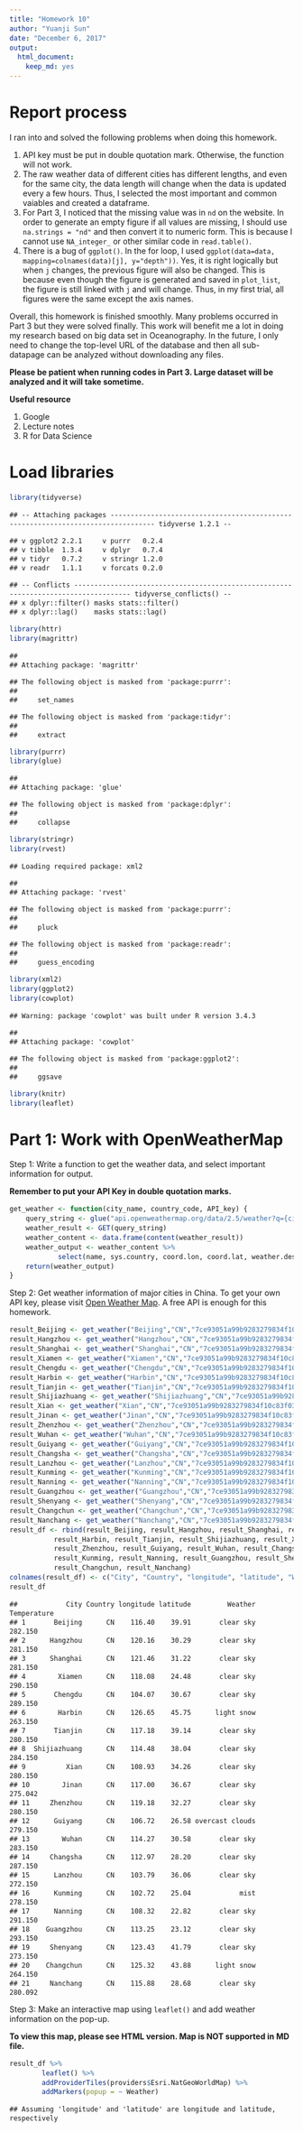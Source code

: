 ```yaml
---
title: "Homework 10"
author: "Yuanji Sun"
date: "December 6, 2017"
output: 
  html_document: 
    keep_md: yes
---
```

# Report process
I ran into and solved the following problems when doing this homework.

1. API key must be put in double quotation mark. Otherwise, the function will not work.
2. The raw weather data of different cities has different lengths, and even for the same city, the data length will change when the data is updated every a few hours. Thus, I selected the most important and common vaiables and created a dataframe.
3. For Part 3, I noticed that the missing value was in `nd` on the website. In order to generate an empty figure if all values are missing, I should use `na.strings = "nd"` and then convert it to numeric form. This is because I cannot use `NA_integer_` or other similar code in `read.table()`.
4. There is a bug of `ggplot()`. In the for loop, I used `ggplot(data=data, mapping=colnames(data)[j], y="depth"))`. Yes, it is right logically but when `j` changes, the previous figure will also be changed. This is because even though the figure is generated and saved in `plot_list`, the figure is still linked with `j` and will change. Thus, in my first trial, all figures were the same except the axis names.

Overall, this homework is finished smoothly. Many problems occurred in Part 3 but they were solved finally. This work will benefit me a lot in doing my research based on big data set in Oceanography. In the future, I only need to change the top-level URL of the database and then all sub-datapage can be analyzed without downloading any files.

__Please be patient when running codes in Part 3. Large dataset will be analyzed and it will take sometime.__

__Useful resource__

1. Google
2. Lecture notes
3. R for Data Science


# Load libraries

```r
library(tidyverse)
```

```
## -- Attaching packages --------------------------------------------------------------------------------- tidyverse 1.2.1 --
```

```
## v ggplot2 2.2.1     v purrr   0.2.4
## v tibble  1.3.4     v dplyr   0.7.4
## v tidyr   0.7.2     v stringr 1.2.0
## v readr   1.1.1     v forcats 0.2.0
```

```
## -- Conflicts ------------------------------------------------------------------------------------ tidyverse_conflicts() --
## x dplyr::filter() masks stats::filter()
## x dplyr::lag()    masks stats::lag()
```

```r
library(httr)
library(magrittr)
```

```
## 
## Attaching package: 'magrittr'
```

```
## The following object is masked from 'package:purrr':
## 
##     set_names
```

```
## The following object is masked from 'package:tidyr':
## 
##     extract
```

```r
library(purrr)
library(glue)
```

```
## 
## Attaching package: 'glue'
```

```
## The following object is masked from 'package:dplyr':
## 
##     collapse
```

```r
library(stringr)
library(rvest)
```

```
## Loading required package: xml2
```

```
## 
## Attaching package: 'rvest'
```

```
## The following object is masked from 'package:purrr':
## 
##     pluck
```

```
## The following object is masked from 'package:readr':
## 
##     guess_encoding
```

```r
library(xml2)
library(ggplot2)
library(cowplot)
```

```
## Warning: package 'cowplot' was built under R version 3.4.3
```

```
## 
## Attaching package: 'cowplot'
```

```
## The following object is masked from 'package:ggplot2':
## 
##     ggsave
```

```r
library(knitr)
library(leaflet)
```

# Part 1: Work with OpenWeatherMap
Step 1: Write a function to get the weather data, and select important information for output.

__Remember to put your API Key in double quotation marks.__

```r
get_weather <- function(city_name, country_code, API_key) {
	query_string <- glue("api.openweathermap.org/data/2.5/weather?q={city_name},{country_code}&APPID={API_key}")
	weather_result <- GET(query_string)
	weather_content <- data.frame(content(weather_result))
	weather_output <- weather_content %>%
	        select(name, sys.country, coord.lon, coord.lat, weather.description, main.temp)
	return(weather_output)
}
```

Step 2: Get weather information of major cities in China. To get your own API key, please visit [Open Weather Map](https://openweathermap.org/api). A free API is enough for this homework.

```r
result_Beijing <- get_weather("Beijing","CN","7ce93051a99b9283279834f10c83f037")
result_Hangzhou <- get_weather("Hangzhou","CN","7ce93051a99b9283279834f10c83f037")
result_Shanghai <- get_weather("Shanghai","CN","7ce93051a99b9283279834f10c83f037")
result_Xiamen <- get_weather("Xiamen","CN","7ce93051a99b9283279834f10c83f037")
result_Chengdu <- get_weather("Chengdu","CN","7ce93051a99b9283279834f10c83f037")
result_Harbin <- get_weather("Harbin","CN","7ce93051a99b9283279834f10c83f037")
result_Tianjin <- get_weather("Tianjin","CN","7ce93051a99b9283279834f10c83f037")
result_Shijiazhuang <- get_weather("Shijiazhuang","CN","7ce93051a99b9283279834f10c83f037")
result_Xian <- get_weather("Xian","CN","7ce93051a99b9283279834f10c83f037")
result_Jinan <- get_weather("Jinan","CN","7ce93051a99b9283279834f10c83f037")
result_Zhenzhou <- get_weather("Zhenzhou","CN","7ce93051a99b9283279834f10c83f037")
result_Wuhan <- get_weather("Wuhan","CN","7ce93051a99b9283279834f10c83f037")
result_Guiyang <- get_weather("Guiyang","CN","7ce93051a99b9283279834f10c83f037")
result_Changsha <- get_weather("Changsha","CN","7ce93051a99b9283279834f10c83f037")
result_Lanzhou <- get_weather("Lanzhou","CN","7ce93051a99b9283279834f10c83f037")
result_Kunming <- get_weather("Kunming","CN","7ce93051a99b9283279834f10c83f037")
result_Nanning <- get_weather("Nanning","CN","7ce93051a99b9283279834f10c83f037")
result_Guangzhou <- get_weather("Guangzhou","CN","7ce93051a99b9283279834f10c83f037")
result_Shenyang <- get_weather("Shenyang","CN","7ce93051a99b9283279834f10c83f037")
result_Changchun <- get_weather("Changchun","CN","7ce93051a99b9283279834f10c83f037")
result_Nanchang <- get_weather("Nanchang","CN","7ce93051a99b9283279834f10c83f037")
result_df <- rbind(result_Beijing, result_Hangzhou, result_Shanghai, result_Xiamen, result_Chengdu,
		   result_Harbin, result_Tianjin, result_Shijiazhuang, result_Xian, result_Jinan,
		   result_Zhenzhou, result_Guiyang, result_Wuhan, result_Changsha, result_Lanzhou, 
		   result_Kunming, result_Nanning, result_Guangzhou, result_Shenyang, 
		   result_Changchun, result_Nanchang)
colnames(result_df) <- c("City", "Country", "longitude", "latitude", "Weather", "Temperature")
result_df
```

```
##            City Country longitude latitude         Weather Temperature
## 1       Beijing      CN    116.40    39.91       clear sky     282.150
## 2      Hangzhou      CN    120.16    30.29       clear sky     281.150
## 3      Shanghai      CN    121.46    31.22       clear sky     281.150
## 4        Xiamen      CN    118.08    24.48       clear sky     290.150
## 5       Chengdu      CN    104.07    30.67       clear sky     289.150
## 6        Harbin      CN    126.65    45.75      light snow     263.150
## 7       Tianjin      CN    117.18    39.14       clear sky     280.150
## 8  Shijiazhuang      CN    114.48    38.04       clear sky     284.150
## 9          Xian      CN    108.93    34.26       clear sky     280.150
## 10        Jinan      CN    117.00    36.67       clear sky     275.042
## 11     Zhenzhou      CN    119.18    32.27       clear sky     280.150
## 12      Guiyang      CN    106.72    26.58 overcast clouds     279.150
## 13        Wuhan      CN    114.27    30.58       clear sky     283.150
## 14     Changsha      CN    112.97    28.20       clear sky     287.150
## 15      Lanzhou      CN    103.79    36.06       clear sky     272.150
## 16      Kunming      CN    102.72    25.04            mist     278.150
## 17      Nanning      CN    108.32    22.82       clear sky     291.150
## 18    Guangzhou      CN    113.25    23.12       clear sky     293.150
## 19     Shenyang      CN    123.43    41.79       clear sky     273.150
## 20    Changchun      CN    125.32    43.88      light snow     264.150
## 21     Nanchang      CN    115.88    28.68       clear sky     280.092
```

Step 3: Make an interactive map using `leaflet()` and add weather information on the pop-up.

__To view this map, please see HTML version. Map is NOT supported in MD file.__


```r
result_df %>%
        leaflet() %>%   
        addProviderTiles(providers$Esri.NatGeoWorldMap) %>%  
        addMarkers(popup = ~ Weather)
```

```
## Assuming 'longitude' and 'latitude' are longitude and latitude, respectively
```

<!--html_preserve--><div id="htmlwidget-5a685d5470c0dec5fe1b" style="width:672px;height:480px;" class="leaflet html-widget"></div>
<script type="application/json" data-for="htmlwidget-5a685d5470c0dec5fe1b">{"x":{"options":{"crs":{"crsClass":"L.CRS.EPSG3857","code":null,"proj4def":null,"projectedBounds":null,"options":{}}},"calls":[{"method":"addProviderTiles","args":["Esri.NatGeoWorldMap",null,null,{"errorTileUrl":"","noWrap":false,"zIndex":null,"unloadInvisibleTiles":null,"updateWhenIdle":null,"detectRetina":false,"reuseTiles":false}]},{"method":"addMarkers","args":[[39.91,30.29,31.22,24.48,30.67,45.75,39.14,38.04,34.26,36.67,32.27,26.58,30.58,28.2,36.06,25.04,22.82,23.12,41.79,43.88,28.68],[116.4,120.16,121.46,118.08,104.07,126.65,117.18,114.48,108.93,117,119.18,106.72,114.27,112.97,103.79,102.72,108.32,113.25,123.43,125.32,115.88],null,null,null,{"clickable":true,"draggable":false,"keyboard":true,"title":"","alt":"","zIndexOffset":0,"opacity":1,"riseOnHover":false,"riseOffset":250},["clear sky","clear sky","clear sky","clear sky","clear sky","light snow","clear sky","clear sky","clear sky","clear sky","clear sky","overcast clouds","clear sky","clear sky","clear sky","mist","clear sky","clear sky","clear sky","light snow","clear sky"],null,null,null,null,null,null]}],"limits":{"lat":[22.82,45.75],"lng":[102.72,126.65]}},"evals":[],"jsHooks":[]}</script><!--/html_preserve-->

Step 4: Modify the function with a for loop.

It is a waste of time to get data one by one. I would like to enter all cities once and call the function only once. __This work is only designed for Chinese cities with a weather map (single country), so the country code is only "CN". If you want to use this for more than one countries, the function needs to be modified slightly.__

```r
get_weather_2 <- function(city_name, country_code, API_key) {
	all_result <- data.frame(matrix(ncol = 6, nrow = 0))
	col_name <- c("name", "sys.country", "coord.lon", "coord.lat", "weather.description", "main.temp")
	colnames(all_result) <- col_name
        for (i in 1:length(city_name)){
                query_string<-glue("api.openweathermap.org/data/2.5/weather?q={city_name[i]},{country_code}&APPID={API_key}")
                weather_result <- GET(query_string)
                weather_content <- data.frame(content(weather_result))
                weather_output <- weather_content %>%
	                select(name, sys.country, coord.lon, coord.lat, weather.description, main.temp)
                all_result <- rbind(all_result, weather_output)
        }
	return(all_result)
}
```

Let's have a try, getting a full results and an interactive map.

```r
city <- c("Beijing","Hangzhou","Shanghai","Xiamen","Chengdu","Harbin","Tianjin","Shijiazhuang","Xian",
	  "Jinan","Zhenzhou","Wuhan","Guiyang","Changsha","Lanzhou","Kunming","Nanning","Guangzhou",
	  "Shenyang","Changchun","Nanchang")
weather_all_city <- get_weather_2(city,"CN","7ce93051a99b9283279834f10c83f037")
colnames(result_df) <- c("City", "Country", "longitude", "latitude", "Weather", "Temperature")
result_df %>%
        leaflet() %>%   
        addProviderTiles(providers$Esri.NatGeoWorldMap) %>%  
        addMarkers(popup = ~ Weather)
```

```
## Assuming 'longitude' and 'latitude' are longitude and latitude, respectively
```

<!--html_preserve--><div id="htmlwidget-7682452a5b48d87817b2" style="width:672px;height:480px;" class="leaflet html-widget"></div>
<script type="application/json" data-for="htmlwidget-7682452a5b48d87817b2">{"x":{"options":{"crs":{"crsClass":"L.CRS.EPSG3857","code":null,"proj4def":null,"projectedBounds":null,"options":{}}},"calls":[{"method":"addProviderTiles","args":["Esri.NatGeoWorldMap",null,null,{"errorTileUrl":"","noWrap":false,"zIndex":null,"unloadInvisibleTiles":null,"updateWhenIdle":null,"detectRetina":false,"reuseTiles":false}]},{"method":"addMarkers","args":[[39.91,30.29,31.22,24.48,30.67,45.75,39.14,38.04,34.26,36.67,32.27,26.58,30.58,28.2,36.06,25.04,22.82,23.12,41.79,43.88,28.68],[116.4,120.16,121.46,118.08,104.07,126.65,117.18,114.48,108.93,117,119.18,106.72,114.27,112.97,103.79,102.72,108.32,113.25,123.43,125.32,115.88],null,null,null,{"clickable":true,"draggable":false,"keyboard":true,"title":"","alt":"","zIndexOffset":0,"opacity":1,"riseOnHover":false,"riseOffset":250},["clear sky","clear sky","clear sky","clear sky","clear sky","light snow","clear sky","clear sky","clear sky","clear sky","clear sky","overcast clouds","clear sky","clear sky","clear sky","mist","clear sky","clear sky","clear sky","light snow","clear sky"],null,null,null,null,null,null]}],"limits":{"lat":[22.82,45.75],"lng":[102.72,126.65]}},"evals":[],"jsHooks":[]}</script><!--/html_preserve-->

# Part 2: Analyze oceanographic data (JGOFS) from single webpage
Step 1: Get the URL of the data set and store the URL contents to a variable.

```r
url <- "http://usjgofs.whoi.edu/jg/serv/jgofs/arabian/ttn-039/bottle.flat1?event%20eq%20092111.0"
page_title <- read_html(url)
```

Step 2: Extract the data in the text form.

```r
txt_data <- xml_text(page_title)
```

Step 3: Convert the text data into a dataframe.

```r
data <- read.table(text=txt_data,skip=1,col.names=c('event','sta', "cast", "date", "time", "lat_begin",
	"lon_begin", "bot", "press","temp", "sal_bot","O2_ml_L", "O2_umol_kg", "O2_umol_L", "O2_4", "NO3",
	"PO4", "SiO4", "NO2", "NH4"))
data$depth <- -data$press
kable(data)
```



 event   sta   cast       date   time   lat_begin   lon_begin   bot   press     temp   sal_bot   O2_ml_L   O2_umol_kg   O2_umol_L  O2_4     NO3    PO4   SiO4    NO2    NH4    depth
------  ----  -----  ---------  -----  ----------  ----------  ----  ------  -------  --------  --------  -----------  ----------  -----  -----  -----  -----  -----  -----  -------
 92111     1      1   19940921     11       5.687      87.965    24     0.7   28.397    33.366     4.557        199.3       203.5  nd       0.1   0.08    2.9   0.00   0.00     -0.7
 92111     1      1   19940921     11       5.687      87.965    23     0.7   28.399    33.365     4.562        199.5       203.7  nd       0.1   0.08    2.9   0.00   0.00     -0.7
 92111     1      1   19940921     11       5.687      87.965    22    26.2   28.145    33.360     4.567        199.7       204.0  nd       0.1   0.10    2.9   0.00   0.10    -26.2
 92111     1      1   19940921     11       5.687      87.965    21    51.3   28.052    33.343     4.522        197.7       201.9  nd       0.1   0.10    2.9   0.01   0.09    -51.3
 92111     1      1   19940921     11       5.687      87.965    20    75.9   26.386    33.608     3.882        169.7       173.4  nd       2.8   0.36    5.5   0.43   0.17    -75.9
 92111     1      1   19940921     11       5.687      87.965    19   101.2   21.500    34.362     1.797         78.4        80.3  nd      18.3   1.35   18.8   0.04   0.02   -101.2
 92111     1      1   19940921     11       5.687      87.965    18   101.3   21.450    34.362     1.799         78.5        80.3  nd      18.5   1.36   18.8   0.04   0.01   -101.3
 92111     1      1   19940921     11       5.687      87.965    17   101.2   21.337    34.365     1.791         78.1        80.0  nd      18.5   1.36   19.0   0.04   0.08   -101.2
 92111     1      1   19940921     11       5.687      87.965    16   151.1   13.812    34.949     0.636         27.7        28.4  nd      30.5   2.17   34.2   0.01   0.01   -151.1
 92111     1      1   19940921     11       5.687      87.965    15   201.5   13.141    34.989     0.607         26.4        27.1  nd      31.5   2.24   35.5   0.00   0.02   -201.5
 92111     1      1   19940921     11       5.687      87.965    14   201.7   13.141    34.987     0.619         26.9        27.6  nd      31.5   2.24   35.5   0.00   0.00   -201.7
 92111     1      1   19940921     11       5.687      87.965    13   202.0   13.135    34.989     0.609         26.5        27.2  nd      31.6   2.24   35.5   0.00   0.00   -202.0
 92111     1      1   19940921     11       5.687      87.965    12   252.0   11.979    35.032     0.602         26.2        26.9  nd      32.7   2.31   37.4   0.00   0.02   -252.0
 92111     1      1   19940921     11       5.687      87.965    11   302.4   11.201    35.027     0.529         23.0        23.6  nd      34.1   2.42   42.6   0.00   0.00   -302.4
 92111     1      1   19940921     11       5.687      87.965    10   302.2   11.204    35.027     0.532         23.2        23.8  nd      34.1   2.41   42.6   0.00   0.00   -302.2
 92111     1      1   19940921     11       5.687      87.965     9   302.5   11.202    35.027     0.542         23.6        24.2  nd      34.1   2.41   42.7   0.00   0.00   -302.5
 92111     1      1   19940921     11       5.687      87.965     8   352.2   10.724    35.046     0.536         23.3        23.9  nd      34.6   2.44   44.3   0.00   0.00   -352.2
 92111     1      1   19940921     11       5.687      87.965     7   401.9   10.379    35.041     0.481         20.9        21.5  nd      35.5   2.52   47.1   0.00   0.00   -401.9
 92111     1      1   19940921     11       5.687      87.965     6   401.8   10.379    35.041     0.477         20.8        21.3  nd      35.5   2.52   46.3   0.00   0.00   -401.8
 92111     1      1   19940921     11       5.687      87.965     5   402.0   10.379    35.041     0.478         20.8        21.4  nd      35.5   2.52   46.1   0.00   0.07   -402.0
 92111     1      1   19940921     11       5.687      87.965     4   452.9    9.974    35.037     0.531         23.1        23.7  nd      35.8   2.56   48.4   0.00   0.00   -452.9
 92111     1      1   19940921     11       5.687      87.965     3   503.4    9.606    35.031     0.459         20.0        20.5  nd      36.6   2.64   53.2   0.00   0.00   -503.4
 92111     1      1   19940921     11       5.687      87.965     2   502.8    9.609    35.031     0.461         20.1        20.6  nd      36.6   2.64   53.2   0.00   0.00   -502.8
 92111     1      1   19940921     11       5.687      87.965     1   502.8    9.609    35.032     0.460         20.0        20.5  nd      36.6   2.65   53.2   0.00   0.00   -502.8

Step 4: Generate figures for selected variable vs `press`. In Oceanography, `press` can be taken as depth.

```r
plot_list = list()
for (i in 16:18) {
        variable <- colnames(data)[i]
        plot_list[[i-15]] <- ggplot(data=data, mapping=aes_string(x=variable, y="depth")) +
        	geom_point() +
        	geom_path() +
                labs(x = colnames(data)[i], y = "Depth (m)")
}
print(plot_list)
```

```
## [[1]]
```

![](hw10_files/figure-html/unnamed-chunk-10-1.png)<!-- -->

```
## 
## [[2]]
```

![](hw10_files/figure-html/unnamed-chunk-10-2.png)<!-- -->

```
## 
## [[3]]
```

![](hw10_files/figure-html/unnamed-chunk-10-3.png)<!-- -->

# Part 3: Analyze oceanographic data (JGOFS) automatically from multiple webpage
Step 1: Get the URL of all data set, which contains lots of links of detailed data (just like the data in Part 1).

```r
main_URL <- "http://usjgofs.whoi.edu/jg/serv/jgofs/arabian/ttn-039/bottle.html0%7Bdir=usjgofs.whoi.edu/jg/dir/jgofs/arabian/ttn-039/,info=usjgofs.whoi.edu/jg/info/jgofs/arabian/ttn-039/bottle%7D"
```

Step 2: Extract event numbers in the webpage. All data in the dataframe are stored in character form.

```r
main_page_title <- read_html(main_URL)
raw_info <- main_page_title %>% xml_text()
info <- read.table(text=raw_info,skip=13,col.names=c("event", "sta", "cast", "date", "time", "lat_begin",
                                                        "lon_begin"), colClasses = "character")
event <- info$event
```

Step 3: Modify the event number by adding `20` before the number. This is because the link of the data ending with `20` + event numbers.

```r
for (i in 1:length(event)){
      event[i] <- paste("20", event[i], sep = "")
}
```

Step 4: Generating URLs for all data webpage. The URL has the commmon format, "http://usjgofs.whoi.edu/jg/serv/jgofs/arabian/ttn-039/bottle.flat1?event%20eq%" + event number. Let's have a look at all websites and check some of them.

```r
sub_URL = ""
for (i in 1:length(event)){
      sub_URL[i] <- paste("http://usjgofs.whoi.edu/jg/serv/jgofs/arabian/ttn-039/bottle.flat1?event%20eq%",
		event[i], sep = "")
}
sub_URL
```

```
##  [1] "http://usjgofs.whoi.edu/jg/serv/jgofs/arabian/ttn-039/bottle.flat1?event%20eq%20092111.0"
##  [2] "http://usjgofs.whoi.edu/jg/serv/jgofs/arabian/ttn-039/bottle.flat1?event%20eq%20092601.7"
##  [3] "http://usjgofs.whoi.edu/jg/serv/jgofs/arabian/ttn-039/bottle.flat1?event%20eq%20092616.7"
##  [4] "http://usjgofs.whoi.edu/jg/serv/jgofs/arabian/ttn-039/bottle.flat1?event%20eq%20092620.2"
##  [5] "http://usjgofs.whoi.edu/jg/serv/jgofs/arabian/ttn-039/bottle.flat1?event%20eq%20092621.3"
##  [6] "http://usjgofs.whoi.edu/jg/serv/jgofs/arabian/ttn-039/bottle.flat1?event%20eq%20092702.1"
##  [7] "http://usjgofs.whoi.edu/jg/serv/jgofs/arabian/ttn-039/bottle.flat1?event%20eq%20092708.0"
##  [8] "http://usjgofs.whoi.edu/jg/serv/jgofs/arabian/ttn-039/bottle.flat1?event%20eq%20092714.1"
##  [9] "http://usjgofs.whoi.edu/jg/serv/jgofs/arabian/ttn-039/bottle.flat1?event%20eq%20092720.5"
## [10] "http://usjgofs.whoi.edu/jg/serv/jgofs/arabian/ttn-039/bottle.flat1?event%20eq%20092801.7"
## [11] "http://usjgofs.whoi.edu/jg/serv/jgofs/arabian/ttn-039/bottle.flat1?event%20eq%20092809.7"
## [12] "http://usjgofs.whoi.edu/jg/serv/jgofs/arabian/ttn-039/bottle.flat1?event%20eq%20092802.2"
## [13] "http://usjgofs.whoi.edu/jg/serv/jgofs/arabian/ttn-039/bottle.flat1?event%20eq%20092903.9"
## [14] "http://usjgofs.whoi.edu/jg/serv/jgofs/arabian/ttn-039/bottle.flat1?event%20eq%20092920.2"
## [15] "http://usjgofs.whoi.edu/jg/serv/jgofs/arabian/ttn-039/bottle.flat1?event%20eq%20093007.4"
## [16] "http://usjgofs.whoi.edu/jg/serv/jgofs/arabian/ttn-039/bottle.flat1?event%20eq%20093017.9"
## [17] "http://usjgofs.whoi.edu/jg/serv/jgofs/arabian/ttn-039/bottle.flat1?event%20eq%20100100.4"
## [18] "http://usjgofs.whoi.edu/jg/serv/jgofs/arabian/ttn-039/bottle.flat1?event%20eq%20100110.4"
## [19] "http://usjgofs.whoi.edu/jg/serv/jgofs/arabian/ttn-039/bottle.flat1?event%20eq%20100116.0"
## [20] "http://usjgofs.whoi.edu/jg/serv/jgofs/arabian/ttn-039/bottle.flat1?event%20eq%20100200.1"
## [21] "http://usjgofs.whoi.edu/jg/serv/jgofs/arabian/ttn-039/bottle.flat1?event%20eq%20100204.1"
## [22] "http://usjgofs.whoi.edu/jg/serv/jgofs/arabian/ttn-039/bottle.flat1?event%20eq%20100208.7"
## [23] "http://usjgofs.whoi.edu/jg/serv/jgofs/arabian/ttn-039/bottle.flat1?event%20eq%20100211.6"
## [24] "http://usjgofs.whoi.edu/jg/serv/jgofs/arabian/ttn-039/bottle.flat1?event%20eq%20100214.0"
## [25] "http://usjgofs.whoi.edu/jg/serv/jgofs/arabian/ttn-039/bottle.flat1?event%20eq%20100215.2"
## [26] "http://usjgofs.whoi.edu/jg/serv/jgofs/arabian/ttn-039/bottle.flat1?event%20eq%20100223.6"
## [27] "http://usjgofs.whoi.edu/jg/serv/jgofs/arabian/ttn-039/bottle.flat1?event%20eq%20100311.6"
## [28] "http://usjgofs.whoi.edu/jg/serv/jgofs/arabian/ttn-039/bottle.flat1?event%20eq%20100322.0"
## [29] "http://usjgofs.whoi.edu/jg/serv/jgofs/arabian/ttn-039/bottle.flat1?event%20eq%20100323.3"
## [30] "http://usjgofs.whoi.edu/jg/serv/jgofs/arabian/ttn-039/bottle.flat1?event%20eq%20100408.3"
## [31] "http://usjgofs.whoi.edu/jg/serv/jgofs/arabian/ttn-039/bottle.flat1?event%20eq%20100419.3"
## [32] "http://usjgofs.whoi.edu/jg/serv/jgofs/arabian/ttn-039/bottle.flat1?event%20eq%20100504.3"
## [33] "http://usjgofs.whoi.edu/jg/serv/jgofs/arabian/ttn-039/bottle.flat1?event%20eq%20100506.8"
## [34] "http://usjgofs.whoi.edu/jg/serv/jgofs/arabian/ttn-039/bottle.flat1?event%20eq%20100508.4"
## [35] "http://usjgofs.whoi.edu/jg/serv/jgofs/arabian/ttn-039/bottle.flat1?event%20eq%20100514.2"
## [36] "http://usjgofs.whoi.edu/jg/serv/jgofs/arabian/ttn-039/bottle.flat1?event%20eq%20100517.4"
## [37] "http://usjgofs.whoi.edu/jg/serv/jgofs/arabian/ttn-039/bottle.flat1?event%20eq%20100606.5"
```

Since the data in the second link is extremely bad (even worse than all `NA`), I would like to remove it.

```r
sub_URL <- sub_URL[-2]
```

Step 5. Analyze all data from different webpages at the same time. The idea is to put what I did in Part 1 in a loop and generate figures automatically.

__If all data in the data set is "NA", an empty plot will be returned. Also, if there are too many `NA` values (only a few valid data points), there will be no line in the figure.__

```r
k <- 0
plot_list = list()
for  (i in 1:length(sub_URL)){
        page_title <- read_html(sub_URL[i])
        txt_data <- xml_text(page_title)
        data <- read.table(text=txt_data,skip=1,col.names=c('event','sta', "cast", "date", "time", "lat_begin",
		"lon_begin","bot", "press","temp", "sal_bot","O2_ml_L", "O2_umol_kg","O2_umol_L", "O2_4", "NO3",
		"PO4", "SiO4", "NO2", "NH4"), na.strings = "nd")
        data$depth <- -data$press
        for (j in 16:18) {
        	k <- k+1
                variable <- colnames(data)[j]
                data[[variable]] <- as.numeric(data[[variable]])
                plot_list[[k]] <- ggplot(data=data, mapping=aes_string(x=variable, y="depth")) +
                        geom_point() +
                        geom_path() +
                        labs(x = colnames(data)[j], y = "Depth (m)", title = paste("Event", event[i],
                        	sep = " "))
        }
}
print(plot_list)
```

```
## [[1]]
```

![](hw10_files/figure-html/unnamed-chunk-16-1.png)<!-- -->

```
## 
## [[2]]
```

![](hw10_files/figure-html/unnamed-chunk-16-2.png)<!-- -->

```
## 
## [[3]]
```

![](hw10_files/figure-html/unnamed-chunk-16-3.png)<!-- -->

```
## 
## [[4]]
```

```
## Warning: Removed 12 rows containing missing values (geom_point).
```

![](hw10_files/figure-html/unnamed-chunk-16-4.png)<!-- -->

```
## 
## [[5]]
```

```
## Warning: Removed 12 rows containing missing values (geom_point).
```

![](hw10_files/figure-html/unnamed-chunk-16-5.png)<!-- -->

```
## 
## [[6]]
```

```
## Warning: Removed 12 rows containing missing values (geom_point).
```

![](hw10_files/figure-html/unnamed-chunk-16-6.png)<!-- -->

```
## 
## [[7]]
```

![](hw10_files/figure-html/unnamed-chunk-16-7.png)<!-- -->

```
## 
## [[8]]
```

![](hw10_files/figure-html/unnamed-chunk-16-8.png)<!-- -->

```
## 
## [[9]]
```

![](hw10_files/figure-html/unnamed-chunk-16-9.png)<!-- -->

```
## 
## [[10]]
```

```
## Warning: Removed 4 rows containing missing values (geom_point).
```

![](hw10_files/figure-html/unnamed-chunk-16-10.png)<!-- -->

```
## 
## [[11]]
```

```
## Warning: Removed 4 rows containing missing values (geom_point).
```

![](hw10_files/figure-html/unnamed-chunk-16-11.png)<!-- -->

```
## 
## [[12]]
```

```
## Warning: Removed 4 rows containing missing values (geom_point).
```

![](hw10_files/figure-html/unnamed-chunk-16-12.png)<!-- -->

```
## 
## [[13]]
```

```
## Warning: Removed 4 rows containing missing values (geom_point).
```

```
## Warning: Removed 1 rows containing missing values (geom_path).
```

![](hw10_files/figure-html/unnamed-chunk-16-13.png)<!-- -->

```
## 
## [[14]]
```

```
## Warning: Removed 4 rows containing missing values (geom_point).

## Warning: Removed 1 rows containing missing values (geom_path).
```

![](hw10_files/figure-html/unnamed-chunk-16-14.png)<!-- -->

```
## 
## [[15]]
```

```
## Warning: Removed 4 rows containing missing values (geom_point).

## Warning: Removed 1 rows containing missing values (geom_path).
```

![](hw10_files/figure-html/unnamed-chunk-16-15.png)<!-- -->

```
## 
## [[16]]
```

![](hw10_files/figure-html/unnamed-chunk-16-16.png)<!-- -->

```
## 
## [[17]]
```

![](hw10_files/figure-html/unnamed-chunk-16-17.png)<!-- -->

```
## 
## [[18]]
```

![](hw10_files/figure-html/unnamed-chunk-16-18.png)<!-- -->

```
## 
## [[19]]
```

![](hw10_files/figure-html/unnamed-chunk-16-19.png)<!-- -->

```
## 
## [[20]]
```

![](hw10_files/figure-html/unnamed-chunk-16-20.png)<!-- -->

```
## 
## [[21]]
```

![](hw10_files/figure-html/unnamed-chunk-16-21.png)<!-- -->

```
## 
## [[22]]
```

![](hw10_files/figure-html/unnamed-chunk-16-22.png)<!-- -->

```
## 
## [[23]]
```

![](hw10_files/figure-html/unnamed-chunk-16-23.png)<!-- -->

```
## 
## [[24]]
```

![](hw10_files/figure-html/unnamed-chunk-16-24.png)<!-- -->

```
## 
## [[25]]
```

![](hw10_files/figure-html/unnamed-chunk-16-25.png)<!-- -->

```
## 
## [[26]]
```

![](hw10_files/figure-html/unnamed-chunk-16-26.png)<!-- -->

```
## 
## [[27]]
```

![](hw10_files/figure-html/unnamed-chunk-16-27.png)<!-- -->

```
## 
## [[28]]
```

![](hw10_files/figure-html/unnamed-chunk-16-28.png)<!-- -->

```
## 
## [[29]]
```

![](hw10_files/figure-html/unnamed-chunk-16-29.png)<!-- -->

```
## 
## [[30]]
```

```
## Warning: Removed 1 rows containing missing values (geom_point).
```

![](hw10_files/figure-html/unnamed-chunk-16-30.png)<!-- -->

```
## 
## [[31]]
```

![](hw10_files/figure-html/unnamed-chunk-16-31.png)<!-- -->

```
## 
## [[32]]
```

![](hw10_files/figure-html/unnamed-chunk-16-32.png)<!-- -->

```
## 
## [[33]]
```

![](hw10_files/figure-html/unnamed-chunk-16-33.png)<!-- -->

```
## 
## [[34]]
```

![](hw10_files/figure-html/unnamed-chunk-16-34.png)<!-- -->

```
## 
## [[35]]
```

![](hw10_files/figure-html/unnamed-chunk-16-35.png)<!-- -->

```
## 
## [[36]]
```

![](hw10_files/figure-html/unnamed-chunk-16-36.png)<!-- -->

```
## 
## [[37]]
```

![](hw10_files/figure-html/unnamed-chunk-16-37.png)<!-- -->

```
## 
## [[38]]
```

![](hw10_files/figure-html/unnamed-chunk-16-38.png)<!-- -->

```
## 
## [[39]]
```

![](hw10_files/figure-html/unnamed-chunk-16-39.png)<!-- -->

```
## 
## [[40]]
```

![](hw10_files/figure-html/unnamed-chunk-16-40.png)<!-- -->

```
## 
## [[41]]
```

![](hw10_files/figure-html/unnamed-chunk-16-41.png)<!-- -->

```
## 
## [[42]]
```

![](hw10_files/figure-html/unnamed-chunk-16-42.png)<!-- -->

```
## 
## [[43]]
```

![](hw10_files/figure-html/unnamed-chunk-16-43.png)<!-- -->

```
## 
## [[44]]
```

![](hw10_files/figure-html/unnamed-chunk-16-44.png)<!-- -->

```
## 
## [[45]]
```

![](hw10_files/figure-html/unnamed-chunk-16-45.png)<!-- -->

```
## 
## [[46]]
```

![](hw10_files/figure-html/unnamed-chunk-16-46.png)<!-- -->

```
## 
## [[47]]
```

![](hw10_files/figure-html/unnamed-chunk-16-47.png)<!-- -->

```
## 
## [[48]]
```

![](hw10_files/figure-html/unnamed-chunk-16-48.png)<!-- -->

```
## 
## [[49]]
```

![](hw10_files/figure-html/unnamed-chunk-16-49.png)<!-- -->

```
## 
## [[50]]
```

![](hw10_files/figure-html/unnamed-chunk-16-50.png)<!-- -->

```
## 
## [[51]]
```

![](hw10_files/figure-html/unnamed-chunk-16-51.png)<!-- -->

```
## 
## [[52]]
```

```
## Warning: Removed 7 rows containing missing values (geom_point).
```

```
## Warning: Removed 2 rows containing missing values (geom_path).
```

![](hw10_files/figure-html/unnamed-chunk-16-52.png)<!-- -->

```
## 
## [[53]]
```

```
## Warning: Removed 7 rows containing missing values (geom_point).

## Warning: Removed 2 rows containing missing values (geom_path).
```

![](hw10_files/figure-html/unnamed-chunk-16-53.png)<!-- -->

```
## 
## [[54]]
```

```
## Warning: Removed 7 rows containing missing values (geom_point).

## Warning: Removed 2 rows containing missing values (geom_path).
```

![](hw10_files/figure-html/unnamed-chunk-16-54.png)<!-- -->

```
## 
## [[55]]
```

```
## Warning: Removed 4 rows containing missing values (geom_point).
```

```
## Warning: Removed 1 rows containing missing values (geom_path).
```

![](hw10_files/figure-html/unnamed-chunk-16-55.png)<!-- -->

```
## 
## [[56]]
```

```
## Warning: Removed 4 rows containing missing values (geom_point).

## Warning: Removed 1 rows containing missing values (geom_path).
```

![](hw10_files/figure-html/unnamed-chunk-16-56.png)<!-- -->

```
## 
## [[57]]
```

```
## Warning: Removed 4 rows containing missing values (geom_point).

## Warning: Removed 1 rows containing missing values (geom_path).
```

![](hw10_files/figure-html/unnamed-chunk-16-57.png)<!-- -->

```
## 
## [[58]]
```

```
## Warning: Removed 4 rows containing missing values (geom_point).

## Warning: Removed 1 rows containing missing values (geom_path).
```

![](hw10_files/figure-html/unnamed-chunk-16-58.png)<!-- -->

```
## 
## [[59]]
```

```
## Warning: Removed 4 rows containing missing values (geom_point).

## Warning: Removed 1 rows containing missing values (geom_path).
```

![](hw10_files/figure-html/unnamed-chunk-16-59.png)<!-- -->

```
## 
## [[60]]
```

```
## Warning: Removed 4 rows containing missing values (geom_point).

## Warning: Removed 1 rows containing missing values (geom_path).
```

![](hw10_files/figure-html/unnamed-chunk-16-60.png)<!-- -->

```
## 
## [[61]]
```

```
## Warning: Removed 7 rows containing missing values (geom_point).
```

```
## Warning: Removed 2 rows containing missing values (geom_path).
```

![](hw10_files/figure-html/unnamed-chunk-16-61.png)<!-- -->

```
## 
## [[62]]
```

```
## Warning: Removed 7 rows containing missing values (geom_point).

## Warning: Removed 2 rows containing missing values (geom_path).
```

![](hw10_files/figure-html/unnamed-chunk-16-62.png)<!-- -->

```
## 
## [[63]]
```

```
## Warning: Removed 7 rows containing missing values (geom_point).

## Warning: Removed 2 rows containing missing values (geom_path).
```

![](hw10_files/figure-html/unnamed-chunk-16-63.png)<!-- -->

```
## 
## [[64]]
```

![](hw10_files/figure-html/unnamed-chunk-16-64.png)<!-- -->

```
## 
## [[65]]
```

![](hw10_files/figure-html/unnamed-chunk-16-65.png)<!-- -->

```
## 
## [[66]]
```

![](hw10_files/figure-html/unnamed-chunk-16-66.png)<!-- -->

```
## 
## [[67]]
```

![](hw10_files/figure-html/unnamed-chunk-16-67.png)<!-- -->

```
## 
## [[68]]
```

![](hw10_files/figure-html/unnamed-chunk-16-68.png)<!-- -->

```
## 
## [[69]]
```

![](hw10_files/figure-html/unnamed-chunk-16-69.png)<!-- -->

```
## 
## [[70]]
```

```
## Warning: Removed 6 rows containing missing values (geom_point).
```

```
## Warning: Removed 1 rows containing missing values (geom_path).
```

![](hw10_files/figure-html/unnamed-chunk-16-70.png)<!-- -->

```
## 
## [[71]]
```

```
## Warning: Removed 6 rows containing missing values (geom_point).

## Warning: Removed 1 rows containing missing values (geom_path).
```

![](hw10_files/figure-html/unnamed-chunk-16-71.png)<!-- -->

```
## 
## [[72]]
```

```
## Warning: Removed 6 rows containing missing values (geom_point).

## Warning: Removed 1 rows containing missing values (geom_path).
```

![](hw10_files/figure-html/unnamed-chunk-16-72.png)<!-- -->

```
## 
## [[73]]
```

![](hw10_files/figure-html/unnamed-chunk-16-73.png)<!-- -->

```
## 
## [[74]]
```

![](hw10_files/figure-html/unnamed-chunk-16-74.png)<!-- -->

```
## 
## [[75]]
```

![](hw10_files/figure-html/unnamed-chunk-16-75.png)<!-- -->

```
## 
## [[76]]
```

![](hw10_files/figure-html/unnamed-chunk-16-76.png)<!-- -->

```
## 
## [[77]]
```

![](hw10_files/figure-html/unnamed-chunk-16-77.png)<!-- -->

```
## 
## [[78]]
```

![](hw10_files/figure-html/unnamed-chunk-16-78.png)<!-- -->

```
## 
## [[79]]
```

![](hw10_files/figure-html/unnamed-chunk-16-79.png)<!-- -->

```
## 
## [[80]]
```

![](hw10_files/figure-html/unnamed-chunk-16-80.png)<!-- -->

```
## 
## [[81]]
```

![](hw10_files/figure-html/unnamed-chunk-16-81.png)<!-- -->

```
## 
## [[82]]
```

```
## Warning: Removed 6 rows containing missing values (geom_point).

## Warning: Removed 1 rows containing missing values (geom_path).
```

![](hw10_files/figure-html/unnamed-chunk-16-82.png)<!-- -->

```
## 
## [[83]]
```

```
## Warning: Removed 6 rows containing missing values (geom_point).

## Warning: Removed 1 rows containing missing values (geom_path).
```

![](hw10_files/figure-html/unnamed-chunk-16-83.png)<!-- -->

```
## 
## [[84]]
```

```
## Warning: Removed 6 rows containing missing values (geom_point).

## Warning: Removed 1 rows containing missing values (geom_path).
```

![](hw10_files/figure-html/unnamed-chunk-16-84.png)<!-- -->

```
## 
## [[85]]
```

```
## Warning: Removed 4 rows containing missing values (geom_point).

## Warning: Removed 1 rows containing missing values (geom_path).
```

![](hw10_files/figure-html/unnamed-chunk-16-85.png)<!-- -->

```
## 
## [[86]]
```

```
## Warning: Removed 4 rows containing missing values (geom_point).

## Warning: Removed 1 rows containing missing values (geom_path).
```

![](hw10_files/figure-html/unnamed-chunk-16-86.png)<!-- -->

```
## 
## [[87]]
```

```
## Warning: Removed 4 rows containing missing values (geom_point).

## Warning: Removed 1 rows containing missing values (geom_path).
```

![](hw10_files/figure-html/unnamed-chunk-16-87.png)<!-- -->

```
## 
## [[88]]
```

![](hw10_files/figure-html/unnamed-chunk-16-88.png)<!-- -->

```
## 
## [[89]]
```

![](hw10_files/figure-html/unnamed-chunk-16-89.png)<!-- -->

```
## 
## [[90]]
```

![](hw10_files/figure-html/unnamed-chunk-16-90.png)<!-- -->

```
## 
## [[91]]
```

```
## Warning: Removed 5 rows containing missing values (geom_point).
```

![](hw10_files/figure-html/unnamed-chunk-16-91.png)<!-- -->

```
## 
## [[92]]
```

```
## Warning: Removed 5 rows containing missing values (geom_point).
```

![](hw10_files/figure-html/unnamed-chunk-16-92.png)<!-- -->

```
## 
## [[93]]
```

```
## Warning: Removed 5 rows containing missing values (geom_point).
```

![](hw10_files/figure-html/unnamed-chunk-16-93.png)<!-- -->

```
## 
## [[94]]
```

![](hw10_files/figure-html/unnamed-chunk-16-94.png)<!-- -->

```
## 
## [[95]]
```

![](hw10_files/figure-html/unnamed-chunk-16-95.png)<!-- -->

```
## 
## [[96]]
```

![](hw10_files/figure-html/unnamed-chunk-16-96.png)<!-- -->

```
## 
## [[97]]
```

```
## Warning: Removed 5 rows containing missing values (geom_point).
```

![](hw10_files/figure-html/unnamed-chunk-16-97.png)<!-- -->

```
## 
## [[98]]
```

```
## Warning: Removed 5 rows containing missing values (geom_point).
```

![](hw10_files/figure-html/unnamed-chunk-16-98.png)<!-- -->

```
## 
## [[99]]
```

```
## Warning: Removed 5 rows containing missing values (geom_point).
```

![](hw10_files/figure-html/unnamed-chunk-16-99.png)<!-- -->

```
## 
## [[100]]
```

```
## Warning: Removed 8 rows containing missing values (geom_point).
```

```
## Warning: Removed 3 rows containing missing values (geom_path).
```

![](hw10_files/figure-html/unnamed-chunk-16-100.png)<!-- -->

```
## 
## [[101]]
```

```
## Warning: Removed 8 rows containing missing values (geom_point).

## Warning: Removed 3 rows containing missing values (geom_path).
```

![](hw10_files/figure-html/unnamed-chunk-16-101.png)<!-- -->

```
## 
## [[102]]
```

```
## Warning: Removed 8 rows containing missing values (geom_point).

## Warning: Removed 3 rows containing missing values (geom_path).
```

![](hw10_files/figure-html/unnamed-chunk-16-102.png)<!-- -->

```
## 
## [[103]]
```

```
## Warning: Removed 5 rows containing missing values (geom_point).
```

```
## Warning: Removed 1 rows containing missing values (geom_path).
```

![](hw10_files/figure-html/unnamed-chunk-16-103.png)<!-- -->

```
## 
## [[104]]
```

```
## Warning: Removed 4 rows containing missing values (geom_point).

## Warning: Removed 1 rows containing missing values (geom_path).
```

![](hw10_files/figure-html/unnamed-chunk-16-104.png)<!-- -->

```
## 
## [[105]]
```

```
## Warning: Removed 4 rows containing missing values (geom_point).

## Warning: Removed 1 rows containing missing values (geom_path).
```

![](hw10_files/figure-html/unnamed-chunk-16-105.png)<!-- -->

```
## 
## [[106]]
```

![](hw10_files/figure-html/unnamed-chunk-16-106.png)<!-- -->

```
## 
## [[107]]
```

![](hw10_files/figure-html/unnamed-chunk-16-107.png)<!-- -->

```
## 
## [[108]]
```

![](hw10_files/figure-html/unnamed-chunk-16-108.png)<!-- -->

```r
# Alternative way to print all plots (more complex way)
# plot_list <- c(plot_list, nrow=1)
# print(do.call(plot_grid, plot_list))
```


[This is the end of Homework 10.]

